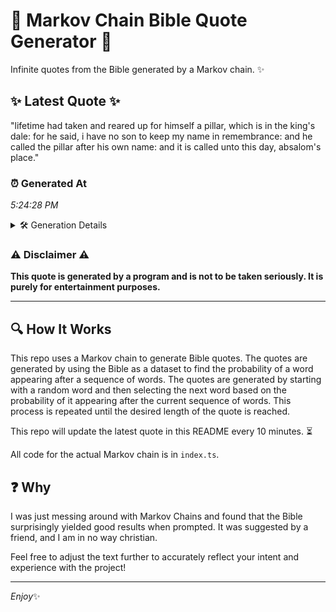 # 📖 Markov Chain Bible Quote Generator 📖

Infinite quotes from the Bible generated by a Markov chain. ✨

## ✨ Latest Quote ✨
"lifetime had taken and reared up for himself a pillar, which is in the king's dale: for he said, i have no son to keep my name in remembrance: and he called the pillar after his own name: and it is called unto this day, absalom's place."

### ⏰ Generated At
*5:24:28 PM*

<details>
    <summary>🛠️ Generation Details</summary>
    <p>
        <strong>🌱 Seed:</strong> lifetime<br>
        <strong>🔄 Iterations:</strong> 46<br>
        <strong>📜 Context History:</strong><br>[ lifetime ]: had<br>[ lifetime, had ]: taken<br>[ lifetime, had, taken ]: and<br>[ lifetime, had, taken, and ]: reared<br>[ lifetime, had, taken, and, reared ]: up<br>[ lifetime, had, taken, and, reared, up ]: for<br>[ had, taken, and, reared, up, for ]: himself<br>[ taken, and, reared, up, for, himself ]: a<br>[ and, reared, up, for, himself, a ]: pillar,<br>[ reared, up, for, himself, a, pillar, ]: which<br>[ up, for, himself, a, pillar,, which ]: is<br>[ for, himself, a, pillar,, which, is ]: in<br>[ himself, a, pillar,, which, is, in ]: the<br>[ a, pillar,, which, is, in, the ]: king's<br>[ pillar,, which, is, in, the, king's ]: dale:<br>[ which, is, in, the, king's, dale: ]: for<br>[ is, in, the, king's, dale:, for ]: he<br>[ in, the, king's, dale:, for, he ]: said,<br>[ the, king's, dale:, for, he, said, ]: i<br>[ king's, dale:, for, he, said,, i ]: have<br>[ dale:, for, he, said,, i, have ]: no<br>[ for, he, said,, i, have, no ]: son<br>[ he, said,, i, have, no, son ]: to<br>[ said,, i, have, no, son, to ]: keep<br>[ i, have, no, son, to, keep ]: my<br>[ have, no, son, to, keep, my ]: name<br>[ no, son, to, keep, my, name ]: in<br>[ son, to, keep, my, name, in ]: remembrance:<br>[ to, keep, my, name, in, remembrance: ]: and<br>[ keep, my, name, in, remembrance:, and ]: he<br>[ my, name, in, remembrance:, and, he ]: called<br>[ name, in, remembrance:, and, he, called ]: the<br>[ in, remembrance:, and, he, called, the ]: pillar<br>[ remembrance:, and, he, called, the, pillar ]: after<br>[ and, he, called, the, pillar, after ]: his<br>[ he, called, the, pillar, after, his ]: own<br>[ called, the, pillar, after, his, own ]: name:<br>[ the, pillar, after, his, own, name: ]: and<br>[ pillar, after, his, own, name:, and ]: it<br>[ after, his, own, name:, and, it ]: is<br>[ his, own, name:, and, it, is ]: called<br>[ own, name:, and, it, is, called ]: unto<br>[ name:, and, it, is, called, unto ]: this<br>[ and, it, is, called, unto, this ]: day,<br>[ it, is, called, unto, this, day, ]: absalom's<br>[ is, called, unto, this, day,, absalom's ]: place.<br>
    </p>
</details>

### ⚠️ Disclaimer ⚠️
**This quote is generated by a program and is not to be taken seriously. It is purely for entertainment purposes.**

---

## 🔍 How It Works

This repo uses a Markov chain to generate Bible quotes. The quotes are generated by using the Bible as a dataset to find the probability of a word appearing after a sequence of words. The quotes are generated by starting with a random word and then selecting the next word based on the probability of it appearing after the current sequence of words. This process is repeated until the desired length of the quote is reached.

This repo will update the latest quote in this README every 10 minutes. ⏳

All code for the actual Markov chain is in `index.ts`.

## ❓ Why

I was just messing around with Markov Chains and found that the Bible surprisingly yielded good results when prompted. 
It was suggested by a friend, and I am in no way christian.

Feel free to adjust the text further to accurately reflect your intent and experience with the project!

---

*Enjoy*✨
